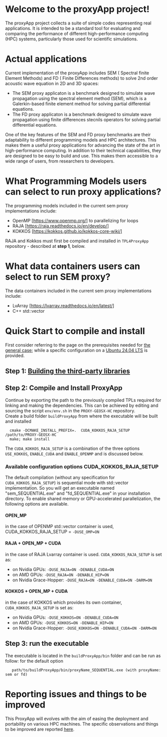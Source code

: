 # Welcome to the  proxyApp project!

The proxyApp project  collects a suite of simple codes representing real applications.
It is intended to be a standard tool for evaluating and comparing the performance of different high-performance computing (HPC) systems, particularly those used for scientific simulations.


# Actual applications 

Current implementation of the proxyApp includes SEM ( Spectral finite Element Methods) and FD ( Finite Differences methods) to solve 2nd order acoustic wave equation in 2D and 3D spaces:  
* The SEM proxy applicaton is a benchmark designed to simulate wave propagation using the spectral element method (SEM), which is a Galerkin-based finite element method for solving partial differential equations.  
* The FD proxy applicaton is a benchmark designed to simulate wave propagation using finite differences stecnils operators for solving partial differential equations.

One of the key features of the SEM and FD proxy benchmarks are their adaptability to different programming models and HPC architectures. This makes them a useful proxy applications for advancing the state of the art in high-performance computing. In addition to their technical capabilities, they are designed to be easy to build and use. This makes them accessible to a wide range of users, from researchers to developers.

# What Programming Models users can select to run  proxy applications?

The programming models included in the current sem proxy implementations include:  
* OpenMP [https://www.openmp.org/] to parallelizing for loops  
* RAJA [https://raja.readthedocs.io/en/develop/]  
* KOKKOS [https://kokkos.github.io/kokkos-core-wiki/]  

RAJA and Kokkos must first be compiled and installed  in `TPL4ProxyApp` repository - described at **step 1**, below.

# What data containers users can select to run SEM proxy?

The data containers included in the current sem proxy implementations include:  
* LvArray [https://lvarray.readthedocs.io/en/latest/]  
* C++ std::vector  

# Quick Start to compile and install

First consider referring to the page on the prerequisites needed for [the general case](./README_prerequisites_general.md); while a specific configuration on a [Ubuntu 24.04 LTS](./README_prerequisites_specific.md) is provided.

## Step 1: [Building the third-party libraries](https://gitlab.inria.fr/numpex-pc5/wp2-co-design/proxy-geos-hc_tpl)

## Step 2: Compile and Install ProxyApp
Continue by exporting the path to the previously compiled TPLs required for linking and making the dependencies. This can be achieved by editing and sourcing the script `env/env.sh` in the `PROXY-GEOSX-HC` repository.  
Create a build folder `buildProxyApp` from where the executable will be built and installed  
```
  cmake -DCMAKE_INSTALL_PREFIX=.  CUDA_KOKKOS_RAJA_SETUP /path/to/PROXY-GEOSX-HC 
  make; make install
```

The ```CUDA_KOKKOS_RAJA_SETUP``` is a combination of the three options `USE_KOKKOS`, `ENABLE_CUDA` and `ENABLE_OPENMP` and is discussed below.  

### Available configuration options CUDA_KOKKOS_RAJA_SETUP
The default compilation (without any specification for `CUDA_KOKKOS_RAJA_SETUP`) is sequential mode with std::vector implementation. 
So you will get an executable named "sem_SEQUENTIAL.exe" and "fd_SEQUENTIAL.exe" in your installation directory. To enable shared memory or GPU-accelerated parallelization, the following options are available. 

#### OPEN_MP
in the case of OPENMP std::vector container is used,  CUDA_KOKKOS_RAJA_SETUP = `-DUSE_OMP=ON`

#### RAJA + OPEN_MP + CUDA
in the case of RAJA Lvarray container is used. `CUDA_KOKKOS_RAJA_SETUP` is set as:  
* on Nvidia GPUs: `-DUSE_RAJA=ON -DENABLE_CUDA=ON`  
* on AMD GPUs: `-DUSE_RAJA=ON -DENABLE_HIP=ON`   
* on Nvidia Grace-Hopper: `-DUSE_RAJA=ON -DENABLE_CUDA=ON -DARM=ON`  

#### KOKKOS + OPEN_MP + CUDA
in the case of KOKKOS which provides its own container, `CUDA_KOKKOS_RAJA_SETUP` is set as:  
* on Nvidia GPUs: `-DUSE_KOKKOS=ON -DENABLE_CUDA=ON`  
* on AMD GPUs: `-DUSE_KOKKOS=ON -DENABLE_HIP=ON`   
* on Nvidia Grace-Hopper: `-DUSE_KOKKOS=ON -DENABLE_CUDA=ON -DARM=ON`  

## Step 3: run the executable 
The executable is located in the `buildProxyApp/bin` folder and can be run as follow: for the default option
```
   path/to/buildProxyApp/bin/proxyName_SEQUENTIAL.exe (with proxyName: sem or fd)
```

# Reporting issues and things to be improved 
This ProxyApp will evolves with the aim of easing the deployment and portability on various HPC machines. The specific observations and things to be improved are reported [here](./README_SPECIFIC_and_TODO.md).